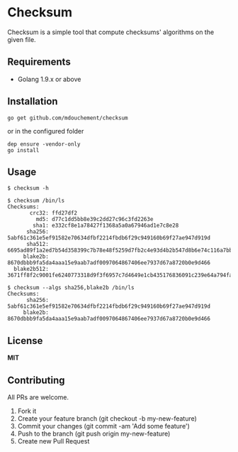 # Checksum

Checksum is a simple tool that compute checksums' algorithms on the given file.

## Requirements

- Golang 1.9.x or above

## Installation

```
go get github.com/mdouchement/checksum
```

or in the configured folder

```
dep ensure -vendor-only
go install
```

## Usage

```
$ checksum -h

$ checksum /bin/ls
Checksums:
       crc32: ffd27df2
         md5: d77c1dd5bb8e39c2dd27c96c3fd2263e
        sha1: e332cf8e1a78427f1368a5a0a67946ad1e7c8e28
      sha256: 5abf61c361e5ef91582e70634dfbf2214fbdb6f29c949160b69f27ae947d919d
      sha512: 6695ad89f1a2ed7b54d358399c7b78e48f5259d7fb2c4e93d4b2b547d8b6e74c116a7bb0e41f2e56f0f29ba4bf2cc325c3a2ebdea0c0021d0788a886ecd37224
     blake2b: 8670dbbb9fa5da4aaa15e9aab7adf0097064867406ee7937d67a8720b0e9d466
  blake2b512: 3671ff8f2c9001fe6240773318d9f3f6957c7d4649e1cb435176836091c239e64a794faaeda253d5da16f510fba0c70e01b314b991fe2bd6b8402336e269c0b9

$ checksum --algs sha256,blake2b /bin/ls
Checksums:
      sha256: 5abf61c361e5ef91582e70634dfbf2214fbdb6f29c949160b69f27ae947d919d
     blake2b: 8670dbbb9fa5da4aaa15e9aab7adf0097064867406ee7937d67a8720b0e9d466
```

## License

**MIT**


## Contributing

All PRs are welcome.

1. Fork it
2. Create your feature branch (git checkout -b my-new-feature)
3. Commit your changes (git commit -am 'Add some feature')
5. Push to the branch (git push origin my-new-feature)
6. Create new Pull Request
